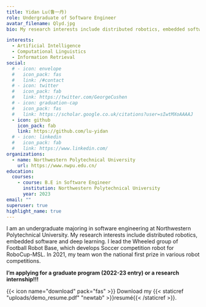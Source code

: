 ```yaml
---
title: Yidan Lu(鲁一丹)
role: Undergraduate of Software Engineer
avatar_filename: Qlyd.jpg
bio: My research interests include distributed robotics, embedded software and deep learning.

interests:
  - Artificial Intelligence
  - Computational Linguistics
  - Information Retrieval
social:
  # - icon: envelope
  #   icon_pack: fas
  #   link: /#contact
  # - icon: twitter
  #   icon_pack: fab
  #   link: https://twitter.com/GeorgeCushen
  # - icon: graduation-cap
  #   icon_pack: fas
  #   link: https://scholar.google.co.uk/citations?user=sIwtMXoAAAAJ
  - icon: github
    icon_pack: fab
    link: https://github.com/lu-yidan
  # - icon: linkedin
  #   icon_pack: fab
  #   link: https://www.linkedin.com/
organizations:
  - name: Northwestern Polytechnical University
    url: https://www.nwpu.edu.cn/
education:
  courses:
    - course: B.E in Software Engineer
      institution: Northwestern Polytechnical University
      year: 2023
email: ""
superuser: true
highlight_name: true
---
```

I am an undergraduate majoring in software engineering at Northwestern Polytechnical University. My research interests include distributed robotics, embedded software and deep learning. I lead the Wheeled group of Football Robot Base, which develops Soccer competition robot for RoboCup-MSL. In 2021, my team won the national first prize in various robot competitions.

**I’m applying for a graduate program (2022-23 entry) or a research internship!!!**

{{< icon name="download" pack="fas" >}} Download my {{< staticref "uploads/demo_resume.pdf" "newtab" >}}resumé{{< /staticref >}}.
